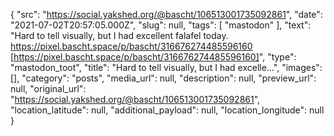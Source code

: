 {
  "src": "https://social.yakshed.org/@bascht/106513001735092861",
  "date": "2021-07-02T20:57:05.000Z",
  "slug": null,
  "tags": [
    "mastodon"
  ],
  "text": "Hard to tell visually, but I had excellent falafel today. https://pixel.bascht.space/p/bascht/316676274485596160 [https://pixel.bascht.space/p/bascht/316676274485596160]",
  "type": "mastodon_toot",
  "title": "Hard to tell visually, but I had excelle…",
  "images": [],
  "category": "posts",
  "media_url": null,
  "description": null,
  "preview_url": null,
  "original_url": "https://social.yakshed.org/@bascht/106513001735092861",
  "location_latitude": null,
  "additional_payload": null,
  "location_longitude": null
}